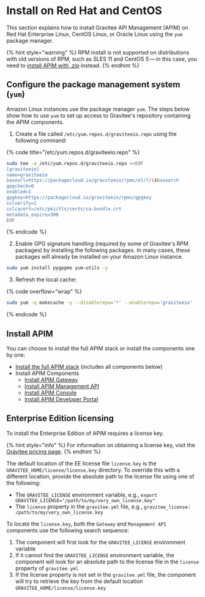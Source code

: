 # Install on Red Hat and CentOS

This section explains how to install Gravitee API Management (APIM) on Red Hat Enterprise Linux, CentOS Linux, or Oracle Linux using the `yum` package manager.

{% hint style="warning" %}
RPM install is not supported on distributions with old versions of RPM, such as SLES 11 and CentOS 5 — in this case, you need to [install APIM with .zip](../install-with-.zip.md) instead.
{% endhint %}

## Configure the package management system (`yum`)

Amazon Linux instances use the package manager `yum`. The steps below show how to use `yum` to set up access to Gravitee's repository containing the APIM components.

1. Create a file called `/etc/yum.repos.d/graviteeio.repo` using the following command:

{% code title="/etc/yum.repos.d/graviteeio.repo" %}
```sh
sudo tee -a /etc/yum.repos.d/graviteeio.repo <<EOF
[graviteeio]
name=graviteeio
baseurl=https://packagecloud.io/graviteeio/rpms/el/7/\$basearch
gpgcheck=0
enabled=1
gpgkey=https://packagecloud.io/graviteeio/rpms/gpgkey
sslverify=1
sslcacert=/etc/pki/tls/certs/ca-bundle.crt
metadata_expire=300
EOF
```
{% endcode %}

2. Enable GPG signature handling (required by some of Gravitee's RPM packages) by installing the following packages. In many cases, these packages will already be installed on your Amazon Linux instance.

```sh
sudo yum install pygpgme yum-utils -y
```

3. Refresh the local cache:

{% code overflow="wrap" %}
```sh
sudo yum -q makecache -y --disablerepo='*' --enablerepo='graviteeio'
```
{% endcode %}

## Install APIM

You can choose to install the full APIM stack or install the components one by one:

* [Install the full APIM stack](apim-full-stack-installation.md) (includes all components below)
* Install APIM Components
  * [Install APIM Gateway](apim-components-installation.md#install-apim-gateway)
  * [Install APIM Management API](apim-components-installation.md#install-management-api)
  * [Install APIM Console](apim-components-installation.md#install-management-console)
  * [Install APIM Developer Portal](apim-components-installation.md#install-developer-portal)

## Enterprise Edition licensing

To install the Enterprise Edition of APIM requires a license key.&#x20;

{% hint style="info" %}
For information on obtaining a license key, visit the [Gravitee pricing page](https://www.gravitee.io/pricing).&#x20;
{% endhint %}

The default location of the EE license file `license.key` is the `GRAVITEE_HOME/license/license.key` directory. To override this with a different location, provide the absolute path to the license file using one of the following:

* The `GRAVITEE_LICENSE` environment variable, e.g., `export GRAVITEE_LICENSE="/path/to/my/very_own_license.key"`
* The  `license` property in the `gravitee.yml` file, e.g., `gravitee_license: /path/to/my/very_own_license.key`

To locate the `license.key`, both the `Gateway` and `Management API` components use the following search sequence:

1. The component will first look for the `GRAVITEE_LICENSE` environment variable
2. If it cannot find the `GRAVITEE_LICENSE` environment variable, the component will look for an absolute path to the license file in the `license` property of `gravitee.yml`
3. If the license property is not set in the `gravitee.yml` file, the component will try to retrieve the key from the default location `GRAVITEE_HOME/license/license.key`
